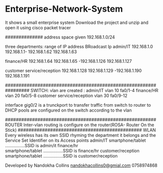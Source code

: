 # Enterprise-Network-System
It shows a small enterprise system
Download the project and unzip and open it using cisco packet tracer

##############
address space given 192.168.1.0/24


three departments:           range of IP address      BRoadcast Ip
admin/IT  192.168.1.0  192.168.1.1- 192.168.1.62      192.168.1.63 

finance/HR 192.168.1.64 
                     192.168.1.65 -192.168.1.126      192.168.1.127

customer service/reception
192.168.1.128
                     192.168.1.129 -192.168.1.190     192.168.1.191 

#################################################################
SWITCH:
vlan are created : admin/IT vlan 10             fa0/1-4
                   finance/HR  vlan 20           fa0/5-8
                   customer service/reception vlan 30  fa0/9-12


interface gig0/2 is a trunckport to transfer traffic from switch to router to 
DHCP pools are configured on the switch according to the vlan

########################################################
ROUTER
Inter-vlan routing is configure on the router(ROSA- Router On the Stick)
##############################################
WLAN
Every wireless has its own SSID rhyming the department it belongs and the Service Set Identifier on its Access points
admin/IT
smartphone/tablet  ................SSID is admin/it
finance/hr   
smartphone/tablet      ................SSID is finance/hr
customer/reception
smartphone/tablet      ................SSID is customer/reception



Developed by Nandokha Collins
nandokhacollins0@gmial.com
0758974868
